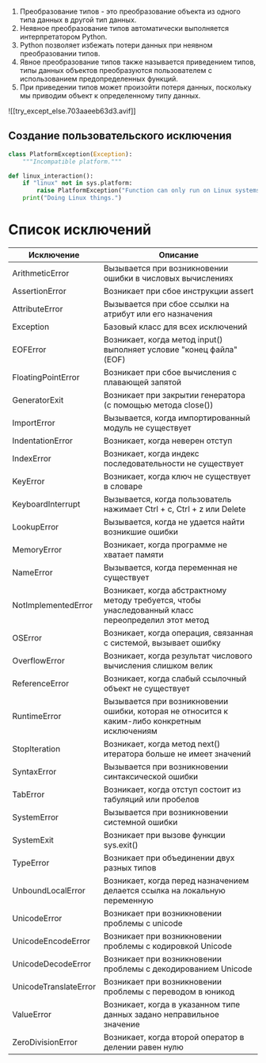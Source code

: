1. Преобразование типов - это преобразование объекта из одного типа данных в другой тип данных.
2. Неявное преобразование типов автоматически выполняется интерпретатором Python.
3. Python позволяет избежать потери данных при неявном преобразовании типов.
4. Явное преобразование типов также называется приведением типов, типы данных объектов преобразуются пользователем с использованием предопределенных функций.
5. При приведении типов может произойти потеря данных, поскольку мы приводим объект к определенному типу данных.

![[try_except_else.703aaeeb63d3.avif]]

## Создание пользовательского исключения
```python
class PlatformException(Exception):
    """Incompatible platform."""

def linux_interaction():
    if "linux" not in sys.platform:
        raise PlatformException("Function can only run on Linux systems.")
    print("Doing Linux things.")
```
# Список исключений

| Исключение            | Описание                                                                                            |
| --------------------- | --------------------------------------------------------------------------------------------------- |
| ArithmeticError       | Вызывается при возникновении ошибки в числовых вычислениях                                          |
| AssertionError        | Возникает при сбое инструкции assert                                                                |
| AttributeError        | Вызывается при сбое ссылки на атрибут или его назначения                                            |
| Exception             | Базовый класс для всех исключений                                                                   |
| EOFError              | Возникает, когда метод input() выполняет условие "конец файла" (EOF)                                |
| FloatingPointError    | Возникает при сбое вычисления с плавающей запятой                                                   |
| GeneratorExit         | Возникает при закрытии генератора (с помощью метода close())                                        |
| ImportError           | Вызывается, когда импортированный модуль не существует                                              |
| IndentationError      | Возникает, когда неверен отступ                                                                     |
| IndexError            | Возникает, когда индекс последовательности не существует                                            |
| KeyError              | Возникает, когда ключ не существует в словаре                                                       |
| KeyboardInterrupt     | Вызывается, когда пользователь нажимает Ctrl + c, Ctrl + z или Delete                               |
| LookupError           | Вызывается, когда не удается найти возникшие ошибки                                                 |
| MemoryError           | Возникает, когда программе не хватает памяти                                                        |
| NameError             | Вызывается, когда переменная не существует                                                          |
| NotImplementedError   | Возникает, когда абстрактному методу требуется, чтобы унаследованный класс переопределил этот метод |
| OSError               | Возникает, когда операция, связанная с системой, вызывает ошибку                                    |
| OverflowError         | Возникает, когда результат числового вычисления слишком велик                                       |
| ReferenceError        | Возникает, когда слабый ссылочный объект не существует                                              |
| RuntimeError          | Вызывается при возникновении ошибки, которая не относится к каким-либо конкретным исключениям       |
| StopIteration         | Возникает, когда метод next() итератора больше не имеет значений                                    |
| SyntaxError           | Вызывается при возникновении синтаксической ошибки                                                  |
| TabError              | Возникает, когда отступ состоит из табуляций или пробелов                                           |
| SystemError           | Вызывается при возникновении системной ошибки                                                       |
| SystemExit            | Возникает при вызове функции sys.exit()                                                             |
| TypeError             | Возникает при объединении двух разных типов                                                         |
| UnboundLocalError     | Возникает, когда перед назначением делается ссылка на локальную переменную                          |
| UnicodeError          | Возникает при возникновении проблемы с unicode                                                      |
| UnicodeEncodeError    | Возникает при возникновении проблемы с кодировкой Unicode                                           |
| UnicodeDecodeError    | Возникает при возникновении проблемы с декодированием Unicode                                       |
| UnicodeTranslateError | Возникает при возникновении проблемы с переводом в юникод                                           |
| ValueError            | Возникает, когда в указанном типе данных задано неправильное значение                               |
| ZeroDivisionError     | Возникает, когда второй оператор в делении равен нулю                                               |
